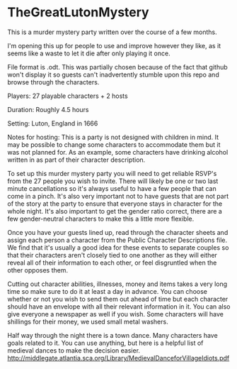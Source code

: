 TheGreatLutonMystery
====================
This is a murder mystery party written over the course of a few months. 

I'm opening this up for people to use and improve however they like, as it seems like a waste to let it die after only playing it once.

File format is .odt. This was partially chosen because of the fact that github won't display it so guests can't inadvertently stumble upon this repo and browse through the characters. 

Players: 27 playable characters + 2 hosts

Duration: Roughly 4.5 hours

Setting: Luton, England in 1666

Notes for hosting:
This is a party is not designed with children in mind. It may be possible to change some characters to accommodate them but it was not planned for. As an example, some characters have drinking alcohol written in as part of their character description.

To set up this murder mystery party you will need to get reliable RSVP's from the 27 people you wish to invite. There will likely be one or two last minute cancellations so it's always useful to have a few people that can come in a pinch. It's also very important not to have guests that are not part of the story at the party to ensure that everyone stays in character for the whole night. It's also important to get the gender ratio correct, there are a few gender-neutral characters to make this a little more flexible.

Once you have your guests lined up, read through the character sheets and assign each person a character from the Public Character Descriptions file. We find that it's usually a good idea for these events to separate couples so that their characters aren't closely tied to one another as they will either reveal all of their information to each other, or feel disgruntled when the other opposes them.

Cutting out character abilities, illnesses, money and items takes a very long time so make sure to do it at least a day in advance. You can choose whether or not you wish to send them out ahead of time but each character should have an envelope with all their relevant information in it. You can also give everyone a newspaper as well if you wish. Some characters will have shillings for their money, we used small metal washers.

Half way through the night there is a town dance. Many characters have goals related to it. You can use anything, but here is a helpful list of medieval dances to make the decision easier.
http://middlegate.atlantia.sca.org/Library/MedievalDanceforVillageIdiots.pdf

